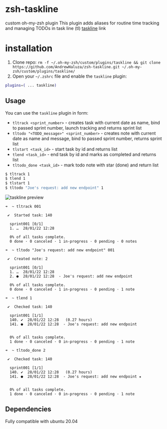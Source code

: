 # zsh-taskline
custom oh-my-zsh plugin
This plugin adds aliases for routine time tracking and managing TODOs in task line (tl) [taskline](https://snapcraft.io/taskline)
 link

# installation

1. Clone repo:
   `rm -f ~/.oh-my-zsh/custom/plugins/taskline && git clone https://github.com/AndrewHaluza/zsh-taskline.git ~/.oh-my-zsh/custom/plugins/taskline/`
2. Open your `~/.zshrc` file and enable the `taskline` plugin:
```zsh
plugins=( ... taskline)
```
## Usage
You can use the `taskline` plugin in form:

- `tltrack <sprint_number>` - creates task with current date as name, bind to passed sprint number, launch tracking and returns sprint list
- `tltodo "<TODO_message>" <sprint_number>` - creates note with current date as name and message, bind to passed sprint number, returns sprint list
- `tlstart <task_id>` - start task by id and returns list
- `tlend <task_id>` - end task by id and marks as completed and returns list
- `tltodo_done <task_id>` - mark todo note with star (done) and return list


```zsh
$ tltrack 1        
$ tlend 1        
$ tlstart 1
$ tltodo "Joe's request: add new endpoint" 1

```
![taskline preview](https://newerest.space/images/878vzxa7xqeymejs7a3p3oii4p6so5.png)

```
➜  ~ tltrack 001

 ✔  Started task: 140

  sprint001 [0/1]
  1. …  28/01/22 12:28 

  0% of all tasks complete.
  0 done · 0 canceled · 1 in-progress · 0 pending · 0 notes 

```

```
➜  ~ tltodo "Joe's request: add new endpoint" 001

 ✔  Created note: 2

  sprint001 [0/1]
  1. …  28/01/22 12:28 
  2. ●  28/01/22 12:28  - Joe's request: add new endpoint

  0% of all tasks complete.
  0 done · 0 canceled · 1 in-progress · 0 pending · 1 note 

```

```
➜  ~ tlend 1

 ✔  Checked task: 140

  sprint001 [1/1]
  140. ✔  28/01/22 12:28   (0.27 hours)
  141. ●  28/01/22 12:28  - Joe's request: add new endpoint


  0% of all tasks complete.
  1 done · 0 canceled · 0 in-progress · 0 pending · 1 note 
```
```
➜  ~ tltodo_done 2

 ✔  Checked task: 140

  sprint001 [1/1]
  140. ✔  28/01/22 12:28   (0.27 hours)
  141. ●  28/01/22 12:28  - Joe's request: add new endpoint ★


  0% of all tasks complete.
  1 done · 0 canceled · 0 in-progress · 0 pending · 1 note 
```

## Dependencies

Fully compatible with ubuntu 20.04
